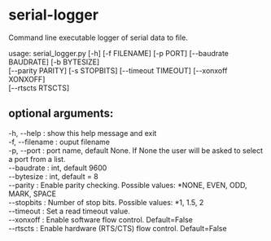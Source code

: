 # serial-logger
Command line executable logger of serial data to file.

usage: serial_logger.py [-h] [-f FILENAME] [-p PORT] [--baudrate BAUDRATE] [-b BYTESIZE]<br />
       [--parity PARITY] [-s STOPBITS] [--timeout TIMEOUT] [--xonxoff XONXOFF]<br />
       [--rtscts RTSCTS]
       
## optional arguments:
  -h, --help :       show this help message and exit<br />
  -f, --filename :   ouput filename<br />
  -p, --port :       port name, default None. If None the user will be asked to select a port from a list.<br />
  --baudrate :       int, default 9600<br />
  --bytesize :       int, default = 8<br />
  --parity :         Enable parity checking. Possible values: *NONE, EVEN, ODD, MARK, SPACE<br />
  --stopbits :       Number of stop bits. Possible values: *1, 1.5, 2<br />
  --timeout :        Set a read timeout value.<br />
  --xonxoff :        Enable software flow control. Default=False<br />
  --rtscts :         Enable hardware (RTS/CTS) flow control. Default=False<br />
